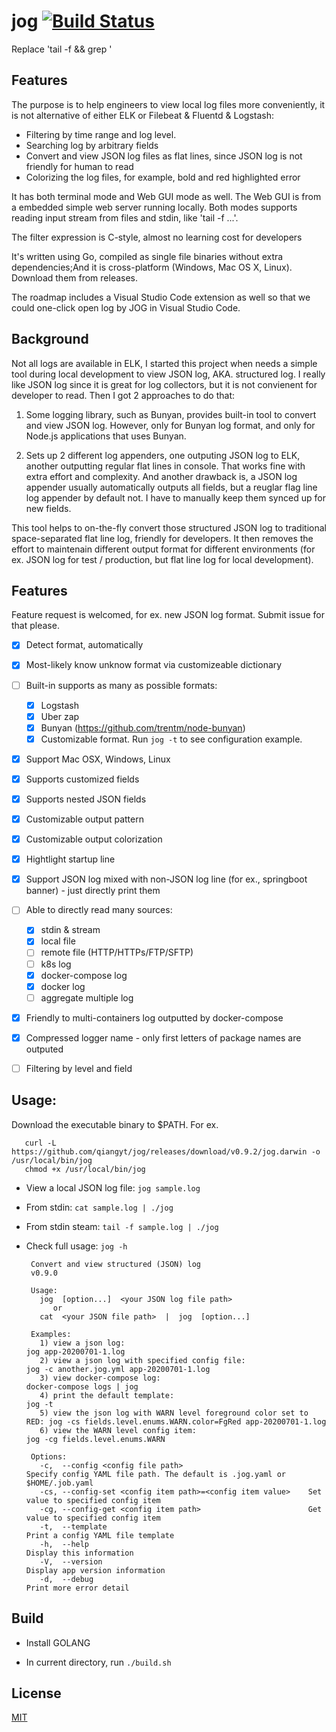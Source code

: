# jog [![Build Status](https://travis-ci.org/qiangyt/jog.svg?branch=master)](https://travis-ci.org/qiangyt/jog)
Replace 'tail -f <log file> && grep <keyword>'

## Features
The purpose is to help engineers to view local log files more conveniently, it is not alternative of either ELK or Filebeat & Fluentd & Logstash:

   - Filtering by time range and log level.
   - Searching log by arbitrary fields
   - Convert and view JSON log files as flat lines, since JSON log is not friendly for human to read
   - Colorizing the log files, for example, bold and red highlighted error

It has both terminal mode and Web GUI mode as well. The Web GUI is from a embedded simple web server running locally. Both modes supports reading input stream from files and stdin, like 'tail -f ...'.

The filter expression is C-style, almost no learning cost for developers

It's written using Go, compiled as single file binaries without extra dependencies;And it is cross-platform (Windows, Mac OS X, Linux). Download them from releases.

The roadmap includes a Visual Studio Code extension as well so that we could one-click open log by JOG in Visual Studio Code.

## Background

Not all logs are available in ELK, I started this project when needs a simple tool during local development to view JSON log, AKA. structured log. I really like JSON log since it is great for log collectors, but it is not convienent for developer to read. Then I got 2 approaches to do that:

1. Some logging library, such as Bunyan, provides built-in tool to convert and view JSON log. However, only for Bunyan log format, and only for Node.js applications that uses Bunyan.

2. Sets up 2 different log appenders, one outputing JSON log to ELK, another outputting regular flat lines in console. That works fine with extra effort and complexity. And another drawback is, a JSON log appender usually automatically outputs all fields, but a reuglar flag line log appender by default not. I have to manually keep them synced up for new fields.

This tool helps to on-the-fly convert those structured JSON log to traditional space-separated flat line log, friendly for developers. It then removes the effort to maintenain different output format for different environments (for ex. JSON log for test / production, but flat line log for local development).

## Features

   Feature request is welcomed, for ex. new JSON log format. Submit issue for that please.

   - [x] Detect format, automatically

   - [x] Most-likely know unknow format via customizeable dictionary

   - [ ] Built-in supports as many as possible formats:

      - [x] Logstash
      - [x] Uber zap
      - [x] Bunyan (https://github.com/trentm/node-bunyan)
      - [x] Customizable format. Run `jog -t` to see configuration example.

   - [x] Support Mac OSX, Windows, Linux

   - [x] Supports customized fields

   - [x] Supports nested JSON fields

   - [x] Customizable output pattern

   - [x] Customizable output colorization

   - [x] Hightlight startup line

   - [x]  Support JSON log mixed with non-JSON log line (for ex., springboot banner) - just directly print them

   - [ ] Able to directly read many sources:
      - [x] stdin & stream
      - [x] local file
      - [ ] remote file (HTTP/HTTPs/FTP/SFTP)
      - [ ] k8s log
      - [x] docker-compose log
      - [x] docker log
      - [ ] aggregate multiple log

   - [x]  Friendly to multi-containers log outputted by docker-compose

   - [x]  Compressed logger name - only first letters of package names are outputed

   - [ ]  Filtering by level and field

## Usage:
  Download the executable binary to $PATH. For ex.

  ```shell
     curl -L https://github.com/qiangyt/jog/releases/download/v0.9.2/jog.darwin -o /usr/local/bin/jog
     chmod +x /usr/local/bin/jog
  ```

   * View a local JSON log file: `jog sample.log`

   * From stdin: `cat sample.log | ./jog`

   * From stdin steam: `tail -f sample.log | ./jog`

   * Check full usage: `jog -h`

     ```
      Convert and view structured (JSON) log
      v0.9.0

      Usage:
        jog  [option...]  <your JSON log file path>
           or
        cat  <your JSON file path>  |  jog  [option...]

      Examples:
        1) view a json log:                                               jog app-20200701-1.log
        2) view a json log with specified config file:                    jog -c another.jog.yml app-20200701-1.log
        3) view docker-compose log:                                       docker-compose logs | jog
        4) print the default template:                                    jog -t
        5) view the json log with WARN level foreground color set to RED: jog -cs fields.level.enums.WARN.color=FgRed app-20200701-1.log
        6) view the WARN level config item:                               jog -cg fields.level.enums.WARN

      Options:
        -c,  --config <config file path>                            Specify config YAML file path. The default is .jog.yaml or $HOME/.job.yaml
        -cs, --config-set <config item path>=<config item value>    Set value to specified config item
        -cg, --config-get <config item path>                        Get value to specified config item
        -t,  --template                                             Print a config YAML file template
        -h,  --help                                                 Display this information
        -V,  --version                                              Display app version information
        -d,  --debug                                                Print more error detail
     ```

## Build

   *  Install GOLANG

   *  In current directory, run `./build.sh`

## License

[MIT](/LICENSE)
